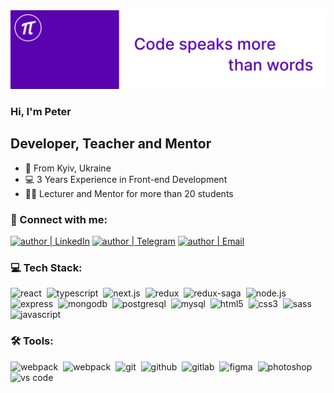 <img src="https://github.com/Peter-Ilyash/Peter-Ilyash/blob/main/assets/cover.png">

### Hi, I'm Peter

## Developer, Teacher and Mentor

- 🌇 From Kyiv, Ukraine
- 💻 3 Years Experience in Front-end Development
- 🧑‍🎓 Lecturer and Mentor for more than 20 students

### 🤝 Connect with me:

[<img alt="author | LinkedIn" src="https://img.shields.io/badge/linkedin-0077B5.svg?&style=for-the-badge&logo=linkedin&logoColor=fff" />][linkedin]
[<img alt="author | Telegram" src="https://img.shields.io/badge/telegram-0088cc.svg?&style=for-the-badge&logo=telegram&logoColor=fff" />][telegram]
[<img alt="author | Email" src="https://img.shields.io/badge/email-C21325.svg?&style=for-the-badge&logo=gmail&logoColor=fff" />][email]

### 💻 Tech Stack:

<img alt="react" src="https://img.shields.io/badge/react-6c33a4.svg?&style=for-the-badge&logo=react&logoColor=fff&logoWidth=20&labelColor=7437B0" />&nbsp;
<img alt="typescript" src="https://img.shields.io/badge/typescript-6c33a4.svg?&style=for-the-badge&logo=typescript&logoColor=fff&logoWidth=20&labelColor=7437B0" />&nbsp;
<img alt="next.js"  src="https://img.shields.io/badge/next.js-6c33a4.svg?&style=for-the-badge&logo=next.js&logoColor=fff&logoWidth=20&labelColor=7437B0" />&nbsp;
<img alt="redux"  src="https://img.shields.io/badge/redux-6c33a4.svg?&style=for-the-badge&logo=redux&logoColor=fff&logoWidth=20&labelColor=7437B0"  />&nbsp;
<img alt="redux-saga"  src="https://img.shields.io/badge/redux saga-6c33a4.svg?&style=for-the-badge&logo=redux-saga&logoColor=fff&logoWidth=20&labelColor=7437B0"  />&nbsp;
<img alt="node.js"  src="https://img.shields.io/badge/node.js-6c33a4.svg?&style=for-the-badge&logo=node.js&logoColor=fff&logoWidth=20&labelColor=7437B0"  />&nbsp;
<img alt="express"  src="https://img.shields.io/badge/express-6c33a4.svg?&style=for-the-badge&logo=express&logoColor=fff&logoWidth=20&labelColor=7437B0"  />&nbsp;
<img alt="mongodb"  src="https://img.shields.io/badge/mongodb-6c33a4.svg?&style=for-the-badge&logo=mongodb&logoColor=fff&logoWidth=20&labelColor=7437B0"  />&nbsp;
<img alt="postgresql"  src="https://img.shields.io/badge/postgresql-6c33a4.svg?&style=for-the-badge&logo=postgresql&logoColor=fff&logoWidth=20&labelColor=7437B0"  />&nbsp;
<img alt="mysql"  src="https://img.shields.io/badge/mysql-6c33a4.svg?&style=for-the-badge&logo=mysql&logoColor=fff&logoWidth=20&labelColor=7437B0"  />&nbsp;
<img alt="html5"  src="https://img.shields.io/badge/html-6c33a4.svg?&style=for-the-badge&logo=html5&logoColor=fff&logoWidth=20&labelColor=7437B0"  />&nbsp;
<img alt="css3"  src="https://img.shields.io/badge/css-6c33a4.svg?&style=for-the-badge&logo=css3&logoColor=fff&logoWidth=20&labelColor=7437B0"  />&nbsp;
<img alt="sass"  src="https://img.shields.io/badge/sass-6c33a4.svg?&style=for-the-badge&logo=sass&logoColor=fff&logoWidth=20&labelColor=7437B0"  />&nbsp;
<img alt="javascript"  src="https://img.shields.io/badge/javascript-6c33a4.svg?&style=for-the-badge&logo=javascript&logoColor=fff&logoWidth=20&labelColor=7437B0"  />&nbsp;

### 🛠 Tools:

<img alt="webpack"  src="https://img.shields.io/badge/webpack-6c33a4.svg?&style=for-the-badge&logo=webpack&logoColor=fff&logoWidth=20&labelColor=7437B0"  />&nbsp;
<img alt="webpack"  src="https://img.shields.io/badge/azure devops-6c33a4.svg?&style=for-the-badge&logo=azure-devops&logoColor=fff&logoWidth=20&labelColor=7437B0"  />&nbsp;
<img alt="git"  src="https://img.shields.io/badge/git-6c33a4.svg?&style=for-the-badge&logo=git&logoColor=fff&logoWidth=20&labelColor=7437B0"  />&nbsp;
<img alt="github"  src="https://img.shields.io/badge/github-6c33a4.svg?&style=for-the-badge&logo=github&logoColor=fff&logoWidth=20&labelColor=7437B0"  />&nbsp;
<img alt="gitlab"  src="https://img.shields.io/badge/gitlab-6c33a4.svg?&style=for-the-badge&logo=gitlab&logoColor=fff&logoWidth=20&labelColor=7437B0"  />&nbsp;
<img alt="figma"  src="https://img.shields.io/badge/figma-6c33a4.svg?&style=for-the-badge&logo=figma&logoColor=fff&logoWidth=20&labelColor=7437B0"  />&nbsp;
<img alt="photoshop"  src="https://img.shields.io/badge/photoshop-6c33a4.svg?&style=for-the-badge&logo=adobe-photoshop&logoColor=fff&logoWidth=20&labelColor=7437B0"  />&nbsp;
<img alt="vs code"  src="https://img.shields.io/badge/vs code-6c33a4.svg?&style=for-the-badge&logo=visual-studio-code&logoColor=fff&logoWidth=20&labelColor=7437B0"  />

[linkedin]: https://www.linkedin.com/in/peter-ilyash/
[telegram]: https://t.me/peter_londone
[email]: mailto:p.ilyash.j@gmail.com
